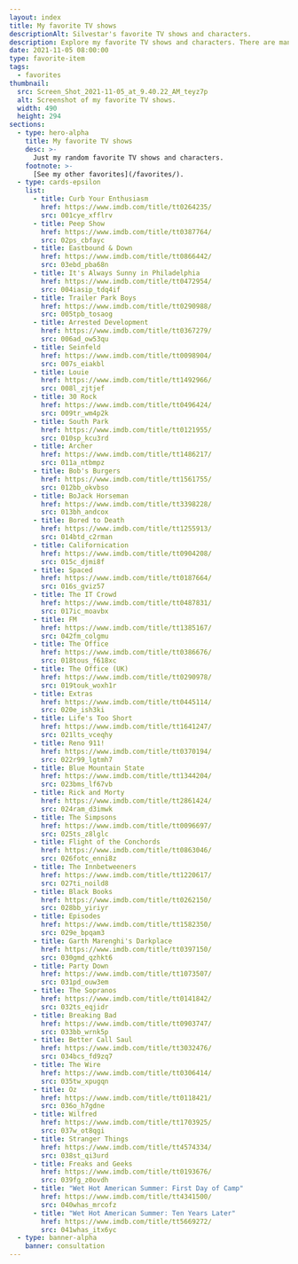 ```yaml
---
layout: index
title: My favorite TV shows
descriptionAlt: Silvestar's favorite TV shows and characters.
description: Explore my favorite TV shows and characters. There are many many more, but these are the first ones that come up to my mind.
date: 2021-11-05 08:00:00
type: favorite-item
tags:
  - favorites
thumbnail:
  src: Screen_Shot_2021-11-05_at_9.40.22_AM_teyz7p
  alt: Screenshot of my favorite TV shows.
  width: 490
  height: 294
sections:
  - type: hero-alpha
    title: My favorite TV shows
    desc: >-
      Just my random favorite TV shows and characters.
    footnote: >-
      [See my other favorites](/favorites/).
  - type: cards-epsilon
    list:
      - title: Curb Your Enthusiasm
        href: https://www.imdb.com/title/tt0264235/
        src: 001cye_xfflrv
      - title: Peep Show
        href: https://www.imdb.com/title/tt0387764/
        src: 02ps_cbfayc
      - title: Eastbound & Down
        href: https://www.imdb.com/title/tt0866442/
        src: 03ebd_pba68n
      - title: It's Always Sunny in Philadelphia
        href: https://www.imdb.com/title/tt0472954/
        src: 004iasip_tdq4if
      - title: Trailer Park Boys
        href: https://www.imdb.com/title/tt0290988/
        src: 005tpb_tosaog
      - title: Arrested Development
        href: https://www.imdb.com/title/tt0367279/
        src: 006ad_ow53qu
      - title: Seinfeld
        href: https://www.imdb.com/title/tt0098904/
        src: 007s_eiakbl
      - title: Louie
        href: https://www.imdb.com/title/tt1492966/
        src: 008l_zjtjef
      - title: 30 Rock
        href: https://www.imdb.com/title/tt0496424/
        src: 009tr_wm4p2k
      - title: South Park
        href: https://www.imdb.com/title/tt0121955/
        src: 010sp_kcu3rd
      - title: Archer
        href: https://www.imdb.com/title/tt1486217/
        src: 011a_ntbmpz
      - title: Bob's Burgers
        href: https://www.imdb.com/title/tt1561755/
        src: 012bb_okvbso
      - title: BoJack Horseman
        href: https://www.imdb.com/title/tt3398228/
        src: 013bh_andcox
      - title: Bored to Death
        href: https://www.imdb.com/title/tt1255913/
        src: 014btd_c2rman
      - title: Californication
        href: https://www.imdb.com/title/tt0904208/
        src: 015c_djmi8f
      - title: Spaced
        href: https://www.imdb.com/title/tt0187664/
        src: 016s_gviz57
      - title: The IT Crowd
        href: https://www.imdb.com/title/tt0487831/
        src: 017ic_moavbx
      - title: FM
        href: https://www.imdb.com/title/tt1385167/
        src: 042fm_colgmu
      - title: The Office
        href: https://www.imdb.com/title/tt0386676/
        src: 018tous_f618xc
      - title: The Office (UK)
        href: https://www.imdb.com/title/tt0290978/
        src: 019touk_woxh1r
      - title: Extras
        href: https://www.imdb.com/title/tt0445114/
        src: 020e_ish3ki
      - title: Life's Too Short
        href: https://www.imdb.com/title/tt1641247/
        src: 021lts_vceqhy
      - title: Reno 911!
        href: https://www.imdb.com/title/tt0370194/
        src: 022r99_lgtmh7
      - title: Blue Mountain State
        href: https://www.imdb.com/title/tt1344204/
        src: 023bms_lf67vb
      - title: Rick and Morty
        href: https://www.imdb.com/title/tt2861424/
        src: 024ram_d3imwk
      - title: The Simpsons
        href: https://www.imdb.com/title/tt0096697/
        src: 025ts_z8lglc
      - title: Flight of the Conchords
        href: https://www.imdb.com/title/tt0863046/
        src: 026fotc_enni8z
      - title: The Innbetweeners
        href: https://www.imdb.com/title/tt1220617/
        src: 027ti_noild8
      - title: Black Books
        href: https://www.imdb.com/title/tt0262150/
        src: 028bb_yiriyr
      - title: Episodes
        href: https://www.imdb.com/title/tt1582350/
        src: 029e_bpqam3
      - title: Garth Marenghi's Darkplace
        href: https://www.imdb.com/title/tt0397150/
        src: 030gmd_qzhkt6
      - title: Party Down
        href: https://www.imdb.com/title/tt1073507/
        src: 031pd_ouw3em
      - title: The Sopranos
        href: https://www.imdb.com/title/tt0141842/
        src: 032ts_eqjidr
      - title: Breaking Bad
        href: https://www.imdb.com/title/tt0903747/
        src: 033bb_wrnk5p
      - title: Better Call Saul
        href: https://www.imdb.com/title/tt3032476/
        src: 034bcs_fd9zq7
      - title: The Wire
        href: https://www.imdb.com/title/tt0306414/
        src: 035tw_xpugqn
      - title: Oz
        href: https://www.imdb.com/title/tt0118421/
        src: 036o_h7gdne
      - title: Wilfred
        href: https://www.imdb.com/title/tt1703925/
        src: 037w_ot8qgi
      - title: Stranger Things
        href: https://www.imdb.com/title/tt4574334/
        src: 038st_qi3urd
      - title: Freaks and Geeks
        href: https://www.imdb.com/title/tt0193676/
        src: 039fg_z0ovdh
      - title: "Wet Hot American Summer: First Day of Camp"
        href: https://www.imdb.com/title/tt4341500/
        src: 040whas_mrcofz
      - title: "Wet Hot American Summer: Ten Years Later"
        href: https://www.imdb.com/title/tt5669272/
        src: 041whas_itx6yc
  - type: banner-alpha
    banner: consultation
---
```

